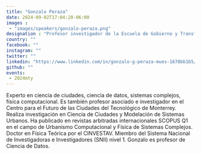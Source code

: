 ```yaml
---
title: "Gonzalo Peraza"
date: 2024-09-02T17:04:20-06:00
images : 
 - "images/speakers/gonzalo-peraza.png"
designation : "Profesor investigador de la Escuela de Gobierno y Transformación Pública del TEC"
country: ""
facebook: ""
instagram: ""
twitter: ""
linkedin: "https://www.linkedin.com/in/gonzalo-g-peraza-mues-1678bb1b5/?originalSubdomain=mx"
github: ""
events: 
 - 2024mty
---
```


Experto en ciencia de ciudades, ciencia de datos, sistemas complejos, física computacional. Es también profesor asociado e investigador en el Centro para el Futuro de las Ciudades del Tecnológico de Monterrey. Realiza investigación en Ciencia de Ciudades y Modelación de Sistemas Urbanos. Ha publicado en revistas arbitradas internacionales SCOPUS Q1 en el campo de Urbanismo Computacional y Física de Sistemas Complejos. Doctor en Física Teórica por el CINVESTAV. Miembro del Sistema Nacional de Investigadoras e Investigadores (SNII) nivel 1. Gonzalo es profesor de Ciencia de Datos.